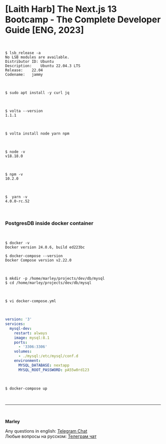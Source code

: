 # [Laith Harb] The Next.js 13 Bootcamp - The Complete Developer Guide [ENG, 2023]

<br/>

```
$ lsb_release -a
No LSB modules are available.
Distributor ID:	Ubuntu
Description:	Ubuntu 22.04.3 LTS
Release:	22.04
Codename:	jammy
```

<br/>

```
$ sudo apt install -y curl jq
```

<br/>

```
$ volta --version
1.1.1
```

<br/>

```
$ volta install node yarn npm
```

<br/>

```
$ node -v
v18.18.0
```

<br/>

```
$ npm -v
10.2.0
```

<br/>

```
$  yarn -v
4.0.0-rc.52
```

<br/>

### PostgresDB inside docker container

<br/>

```
$ docker -v
Docker version 24.0.6, build ed223bc

$ docker-compose --version
Docker Compose version v2.22.0
```

<br/>

```
$ mkdir -p /home/marley/projects/dev/db/mysql
$ cd /home/marley/projects/dev/db/mysql
```

<br/>

```
$ vi docker-compose.yml
```

<br/>

```yaml
version: '3'
services:
  mysql-dev:
    restart: always
    image: mysql:8.1
    ports:
      - '3306:3306'
    volumes:
      - ./mysql:/etc/mysql/conf.d
    environment:
      MYSQL_DATABASE: nextapp
      MYSQL_ROOT_PASSWORD: pA55w0rd123
```

<br/>

```
$ docker-compose up
```

<br/>

---

<br/>

**Marley**

Any questions in english: <a href="https://jsdev.org/chat/">Telegram Chat</a>  
Любые вопросы на русском: <a href="https://jsdev.ru/chat/">Телеграм чат</a>
